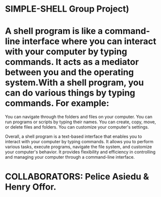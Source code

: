 # SIMPLE-SHELL Group Project)
# A shell program is like a command-line interface where you can interact with your computer by typing commands. It acts as a mediator between you and the operating system.With a shell program, you can do various things by typing commands. For example:

You can navigate through the folders and files on your computer.
You can run programs or scripts by typing their names.
You can create, copy, move, or delete files and folders.
You can customize your computer's settings.

Overall, a shell program is a text-based interface that enables you to interact with your computer by typing commands. It allows you to perform 
various tasks, execute programs, navigate the file system, and customize your computer's behavior. It provides flexibility and efficiency in controlling and managing your computer through a command-line interface.

# COLLABORATORS: Pelice Asiedu & Henry Offor.
